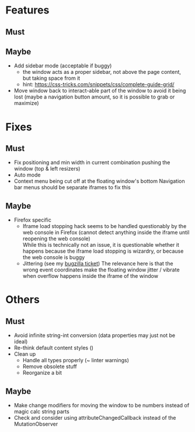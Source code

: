 # Features

## Must

## Maybe

- Add sidebar mode (acceptable if buggy)
  - the window acts as a proper sidebar, not above the page content, but taking space from it
  - hint: https://css-tricks.com/snippets/css/complete-guide-grid/
- Move window back to interact-able part of the window to avoid it being lost (maybe a navigation button amount, so it is possible to grab or maximize)

# Fixes

## Must

- Fix positioning and min width in current combination pushing the window (top & left resizers)
- Auto mode
- Context menu being cut off at the floating window's bottom
  Navigation bar menus should be separate iframes to fix this

## Maybe

- Firefox specific
  - Iframe load stopping hack seems to be handled questionably by the web console in Firefox (cannot detect anything inside the iframe until reopening the web console)  \
    While this is technically not an issue, it is questionable whether it happens because the iframe load stopping is wizardry, or because the web console is buggy
  - Jittering (see my [bugzilla ticket](https://bugzilla.mozilla.org/show_bug.cgi?id=1914785))
    The relevance here is that the wrong event coordinates make the floating window jitter / vibrate when overflow happens inside the iframe of the window

# Others

## Must
	
- Avoid infinite string-int conversion (data properties may just not be ideal)
- Re-think default content styles ()
- Clean up
  - Handle all types properly (~ linter warnings)
  - Remove obsolete stuff
  - Reorganize a bit

## Maybe

- Make change modifiers for moving the window to be numbers instead of magic calc string parts
- Check and consider using attributeChangedCallback instead of the MutationObserver
